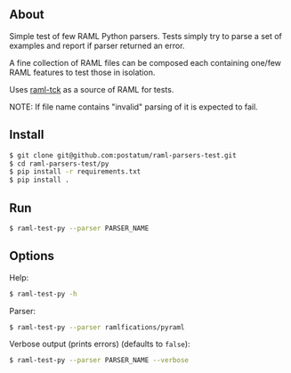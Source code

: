 ## About

Simple test of few RAML Python parsers. Tests simply try to parse a set of examples and report if parser returned an error.

A fine collection of RAML files can be composed each containing one/few RAML features to test those in isolation.

Uses [raml-tck](https://github.com/raml-org/raml-tck/tree/master/tests/raml-1.0) as a source of RAML for tests.

NOTE: If file name contains "invalid" parsing of it is expected to fail.

## Install

```sh
$ git clone git@github.com:postatum/raml-parsers-test.git
$ cd raml-parsers-test/py
$ pip install -r requirements.txt
$ pip install .
```

## Run

```sh
$ raml-test-py --parser PARSER_NAME
```

## Options

Help:
```sh
$ raml-test-py -h
```

Parser:
```sh
$ raml-test-py --parser ramlfications/pyraml
```

Verbose output (prints errors) (defaults to `false`):

```sh
$ raml-test-py --parser PARSER_NAME --verbose

```
